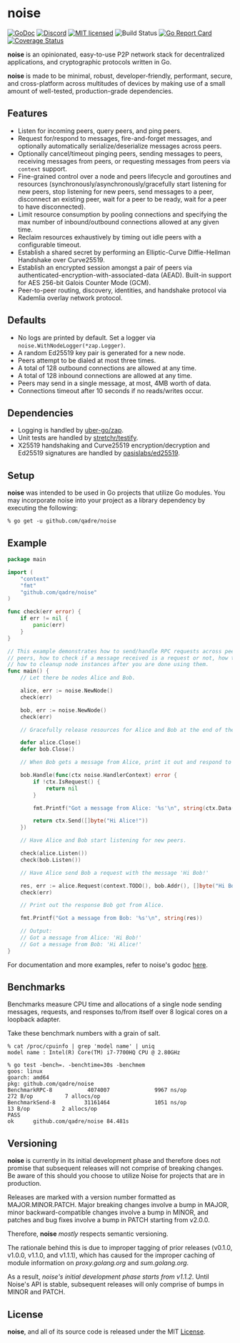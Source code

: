 # noise

[![GoDoc][1]][2] [![Discord][7]][8] [![MIT licensed][5]][6] ![Build Status][9] [![Go Report Card][11]][12] [![Coverage Status][13]][14]

[1]: https://godoc.org/github.com/qadre/noise?status.svg
[2]: https://godoc.org/github.com/qadre/noise
[5]: https://img.shields.io/badge/license-MIT-blue.svg
[6]: LICENSE
[7]: https://img.shields.io/discord/458332417909063682.svg
[8]: https://discord.gg/dMYfDPM
[9]: https://github.com/qadre/noise/workflows/CI/badge.svg
[11]: https://goreportcard.com/badge/github.com/qadre/noise
[12]: https://goreportcard.com/report/github.com/qadre/noise
[13]: https://codecov.io/gh/perlin-network/noise/branch/master/graph/badge.svg
[14]: https://codecov.io/gh/perlin-network/noise

**noise** is an opinionated, easy-to-use P2P network stack for decentralized applications, and cryptographic protocols written in Go.

**noise** is made to be minimal, robust, developer-friendly, performant, secure, and cross-platform across multitudes of devices by making use of a small amount of well-tested, production-grade dependencies.

## Features

- Listen for incoming peers, query peers, and ping peers.
- Request for/respond to messages, fire-and-forget messages, and optionally automatically serialize/deserialize messages across peers.
- Optionally cancel/timeout pinging peers, sending messages to peers, receiving messages from peers, or requesting messages from peers via `context` support.
- Fine-grained control over a node and peers lifecycle and goroutines and resources (synchronously/asynchronously/gracefully start listening for new peers, stop listening for new peers, send messages to a peer, disconnect an existing peer, wait for a peer to be ready, wait for a peer to have disconnected).
- Limit resource consumption by pooling connections and specifying the max number of inbound/outbound connections allowed at any given time.
- Reclaim resources exhaustively by timing out idle peers with a configurable timeout.
- Establish a shared secret by performing an Elliptic-Curve Diffie-Hellman Handshake over Curve25519.
- Establish an encrypted session amongst a pair of peers via authenticated-encryption-with-associated-data (AEAD). Built-in support for AES 256-bit Galois Counter Mode (GCM).
- Peer-to-peer routing, discovery, identities, and handshake protocol via Kademlia overlay network protocol.

## Defaults

- No logs are printed by default. Set a logger via `noise.WithNodeLogger(*zap.Logger)`.
- A random Ed25519 key pair is generated for a new node.
- Peers attempt to be dialed at most three times.
- A total of 128 outbound connections are allowed at any time.
- A total of 128 inbound connections are allowed at any time.
- Peers may send in a single message, at most, 4MB worth of data.
- Connections timeout after 10 seconds if no reads/writes occur.

## Dependencies

- Logging is handled by [uber-go/zap](https://github.com/uber-go/zap).
- Unit tests are handled by [stretchr/testify](https://github.com/stretchr/testify).
- X25519 handshaking and Curve25519 encryption/decryption and Ed25519 signatures are handled by [oasislabs/ed25519](https://github.com/oasislabs/ed25519).

## Setup

**noise** was intended to be used in Go projects that utilize Go modules. You may incorporate noise into your project as a library dependency by executing the following:

```shell
% go get -u github.com/qadre/noise
```
 
## Example

```go
package main

import (
    "context"
    "fmt"
    "github.com/qadre/noise"
)

func check(err error) {
    if err != nil {
        panic(err)
    }
}

// This example demonstrates how to send/handle RPC requests across peers, how to listen for incoming
// peers, how to check if a message received is a request or not, how to reply to a RPC request, and
// how to cleanup node instances after you are done using them.
func main() { 
    // Let there be nodes Alice and Bob.

    alice, err := noise.NewNode()
    check(err)

    bob, err := noise.NewNode()
    check(err)

    // Gracefully release resources for Alice and Bob at the end of the example.

    defer alice.Close()
    defer bob.Close()

    // When Bob gets a message from Alice, print it out and respond to Alice with 'Hi Alice!'

    bob.Handle(func(ctx noise.HandlerContext) error {
        if !ctx.IsRequest() {
            return nil
        }

        fmt.Printf("Got a message from Alice: '%s'\n", string(ctx.Data()))

        return ctx.Send([]byte("Hi Alice!"))
    })

    // Have Alice and Bob start listening for new peers.

    check(alice.Listen())
    check(bob.Listen())

    // Have Alice send Bob a request with the message 'Hi Bob!'

    res, err := alice.Request(context.TODO(), bob.Addr(), []byte("Hi Bob!"))
    check(err)

    // Print out the response Bob got from Alice.

    fmt.Printf("Got a message from Bob: '%s'\n", string(res))

    // Output:
    // Got a message from Alice: 'Hi Bob!'
    // Got a message from Bob: 'Hi Alice!'
}
```

For documentation and more examples, refer to noise's godoc [here](https://godoc.org/github.com/qadre/noise).

## Benchmarks

Benchmarks measure CPU time and allocations of a single node sending messages, requests, and responses to/from itself over 8 logical cores on a loopback adapter.

Take these benchmark numbers with a grain of salt.

```shell
% cat /proc/cpuinfo | grep 'model name' | uniq
model name : Intel(R) Core(TM) i7-7700HQ CPU @ 2.80GHz

% go test -bench=. -benchtime=30s -benchmem
goos: linux
goarch: amd64
pkg: github.com/qadre/noise
BenchmarkRPC-8           4074007              9967 ns/op             272 B/op          7 allocs/op
BenchmarkSend-8         31161464              1051 ns/op              13 B/op          2 allocs/op
PASS
ok      github.com/qadre/noise 84.481s
```

## Versioning

**noise** is currently in its initial development phase and therefore does not promise that subsequent releases will not comprise of breaking changes. Be aware of this should you choose to utilize Noise for projects that are in production.

Releases are marked with a version number formatted as MAJOR.MINOR.PATCH. Major breaking changes involve a bump in MAJOR, minor backward-compatible changes involve a bump in MINOR, and patches and bug fixes involve a bump in PATCH starting from v2.0.0.

Therefore, **noise** _mostly_ respects semantic versioning.

The rationale behind this is due to improper tagging of prior releases (v0.1.0, v1.0.0, v1.1.0, and v1.1.1), which has caused for the improper caching of module information on _proxy.golang.org_ and _sum.golang.org_.

As a result, _noise's initial development phase starts from v1.1.2_. Until Noise's API is stable, subsequent releases will only comprise of bumps in MINOR and PATCH.

## License

**noise**, and all of its source code is released under the MIT [License](https://github.com/qadre/noise/blob/master/LICENSE).
